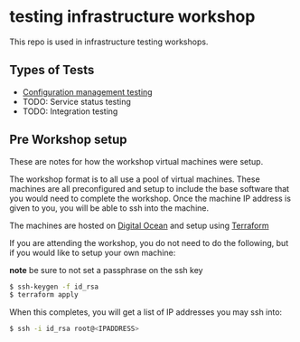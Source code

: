 # testing infrastructure workshop

This repo is used in infrastructure testing workshops.

## Types of Tests

 - [Configuration management testing](config-management/README.md)
 - TODO: Service status testing
 - TODO: Integration testing

## Pre Workshop setup

These are notes for how the workshop virtual machines were setup.

The workshop format is to all use a pool of virtual machines. These machines
are all preconfigured and setup to include the base software that you would
need to complete the workshop. Once the machine IP address is given to you,
you will be able to ssh into the machine.

The machines are hosted on [Digital Ocean](https://www.digitalocean.com/)
and setup using [Terraform](https://terraform.io/)

If you are attending the workshop, you do not need to do the following, but
if you would like to setup your own machine:

__note__ be sure to not set a passphrase on the ssh key

```bash
$ ssh-keygen -f id_rsa
$ terraform apply
```

When this completes, you will get a list of IP addresses you may ssh into:

```bash
$ ssh -i id_rsa root@<IPADDRESS>
```

